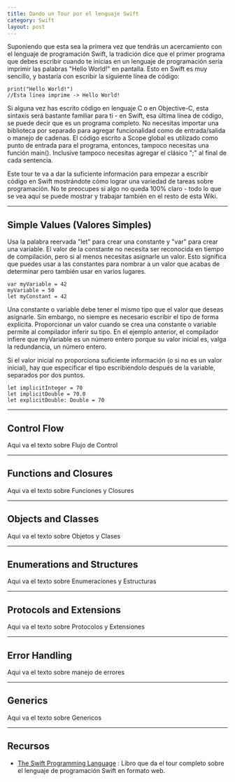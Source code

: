 ```yaml
---
title: Dando un Tour por el lenguaje Swift
category: Swift
layout: post
---
```


Suponiendo que esta sea la primera vez que tendrás un acercamiento con el lenguaje de programación Swift, la tradición dice que el primer programa que debes escribir cuando te inicias en un lenguaje de programación sería imprimir las palabras "Hello World!" en pantalla. Esto en Swift es muy sencillo, y bastaría con escribir la siguiente línea de código:

```
print("Hello World!")
//Esta línea imprime -> Hello World!
```

Si alguna vez has escrito código en lenguaje C o en Objective-C, esta sintaxis será bastante familiar para ti - en Swift, esa última línea de código, se puede decir que es un programa completo. No necesitas importar una biblioteca por separado para agregar funcionalidad como de entrada/salida o manejo de cadenas. El código escrito a Scope global es utilizado como punto de entrada para el programa, entonces, tampoco necesitas una función main(). Inclusive tampoco necesitas agregar el clásico ";" al final de cada sentencia.

Este tour te va a dar la suficiente información para empezar a escribir código en Swift mostrándote cómo lograr una variedad de tareas sobre programación. No te preocupes si algo no queda 100% claro - todo lo que se vea aquí se puede mostrar y trabajar también en el resto de esta Wiki.

---
Simple Values (Valores Simples)
--- 

Usa la palabra reervada "let" para crear una constante y "var" para crear una variable. El valor de la constante no necesita ser reconocida en tiempo de compilación, pero si al menos necesitas asignarle un valor. Esto significa que puedes usar a las constantes para nombrar a un valor que acabas de determinar pero también usar en varios lugares.

```
var myVariable = 42
myVariable = 50
let myConstant = 42
```

Una constante o variable debe tener el mismo tipo que el valor que deseas asignarle. Sin embargo, no siempre es necesario escribir el tipo de forma explícita. Proporcionar un valor cuando se crea una constante o variable permite al compilador inferir su tipo. En el ejemplo anterior, el compilador infiere que myVariable es un número entero porque su valor inicial es, valga la redundancia, un número entero.

Si el valor inicial no proporciona suficiente información (o si no es un valor inicial), hay que especificar el tipo escribiéndolo después de la variable, separados por dos puntos. 

```
let implicitInteger = 70
let implicitDouble = 70.0
let explicitDouble: Double = 70
```

---
Control Flow
---

Aqui va el texto sobre Flujo de Control

---
Functions and Closures
--- 

Aqui va el texto sobre Funciones y Closures

---
Objects and Classes
---

Aqui va el texto sobre Objetos y Clases

---
Enumerations and Structures
---

Aqui va el texto sobre Enumeraciones y Estructuras

---
Protocols and Extensions
---

Aqui va el texto sobre Protocolos y Extensiones

---
Error Handling
---

Aqui va el texto sobre manejo de errores

---
Generics
---

Aqui va el texto sobre Genericos

---
## Recursos
- [The Swift Programming Language](https://docs.swift.org/swift-book/GuidedTour/GuidedTour.html) : Libro que da el tour completo sobre el lenguaje de programación Swift en formato web.
